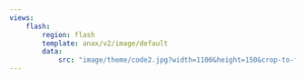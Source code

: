 ```yaml
---
views:
    flash:
        region: flash
        template: anax/v2/image/default
        data:
            src: "image/theme/code2.jpg?width=1100&height=150&crop-to-fit&area=0,0,30,0"
---
```

